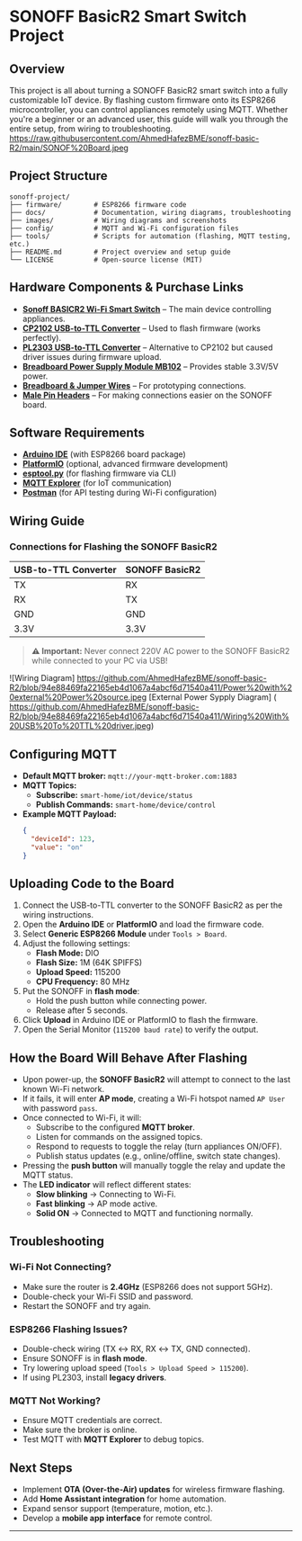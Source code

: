 # SONOFF BasicR2 Smart Switch Project

## Overview
This project is all about turning a SONOFF BasicR2 smart switch into a fully customizable IoT device. By flashing custom firmware onto its ESP8266 microcontroller, you can control appliances remotely using MQTT. Whether you're a beginner or an advanced user, this guide will walk you through the entire setup, from wiring to troubleshooting.
https://raw.githubusercontent.com/AhmedHafezBME/sonoff-basic-R2/main/SONOF%20Board.jpeg


## Project Structure
```
sonoff-project/
├── firmware/        # ESP8266 firmware code
├── docs/            # Documentation, wiring diagrams, troubleshooting
├── images/          # Wiring diagrams and screenshots
├── config/          # MQTT and Wi-Fi configuration files
├── tools/           # Scripts for automation (flashing, MQTT testing, etc.)
├── README.md        # Project overview and setup guide
└── LICENSE          # Open-source license (MIT)
```

## Hardware Components & Purchase Links
- **[Sonoff BASICR2 Wi-Fi Smart Switch](https://makerselectronics.com/product/sonoff-basicr2-wi-fi-diy-smart-switch?srsltid=AfmBOoqasegiy2BBPPESW4KlHC6pUYWSTEYUW-GuiiejeEcG1BcyENYC)** – The main device controlling appliances.
- **[CP2102 USB-to-TTL Converter](https://makerselectronics.com/product/cp2102-usb-2-0-to-ttl-uart-serial-converter-module-5-pin)** – Used to flash firmware (works perfectly).
- **[PL2303 USB-to-TTL Converter](https://makerselectronics.com/product/pl2303-usb-ttl-converter-module)** – Alternative to CP2102 but caused driver issues during firmware upload.
- **[Breadboard Power Supply Module MB102](https://makerselectronics.com/product/breadboard-power-supply-module-mb102?campaignid=20503411856&adgroid=up&network=x&device=c&campaignname=sales_pmax&gad_source=1&gclid=CjwKCAiA5eC9BhAuEiwA3CKwQisTskbinh0KYEqz6HK5Xtfh68w4p3QtMBEzFWRX6KRBZLKPPDOPphoCEgMQAvD_BwE)** – Provides stable 3.3V/5V power.
- **[Breadboard & Jumper Wires](https://makerselectronics.com/)** – For prototyping connections.
- **[Male Pin Headers](https://makerselectronics.com/)** – For making connections easier on the SONOFF board.

## Software Requirements
- **[Arduino IDE](https://www.arduino.cc/)** (with ESP8266 board package)
- **[PlatformIO](https://platformio.org/)** (optional, advanced firmware development)
- **[esptool.py](https://github.com/espressif/esptool)** (for flashing firmware via CLI)
- **[MQTT Explorer](http://mqtt-explorer.com/ )** (for IoT communication)
- **[Postman](https://www.postman.com/)** (for API testing during Wi-Fi configuration)

## Wiring Guide
### **Connections for Flashing the SONOFF BasicR2**
| USB-to-TTL Converter | SONOFF BasicR2 |
|----------------------|---------------|
| TX                  | RX            |
| RX                  | TX            |
| GND                 | GND           |
| 3.3V                | 3.3V          |

> **⚠️ Important:** Never connect 220V AC power to the SONOFF BasicR2 while connected to your PC via USB!

![Wiring Diagram] https://github.com/AhmedHafezBME/sonoff-basic-R2/blob/94e88469fa22165eb4d1067a4abcf6d71540a411/Power%20with%20external%20Power%20source.jpeg
[External Power Sypply Diagram] ( https://github.com/AhmedHafezBME/sonoff-basic-R2/blob/94e88469fa22165eb4d1067a4abcf6d71540a411/Wiring%20With%20USB%20To%20TTL%20driver.jpeg)


## Configuring MQTT
- **Default MQTT broker:** `mqtt://your-mqtt-broker.com:1883`
- **MQTT Topics:**
  - **Subscribe:** `smart-home/iot/device/status`
  - **Publish Commands:** `smart-home/device/control`
- **Example MQTT Payload:**
  ```json
  {
    "deviceId": 123,
    "value": "on"
  }
  ```

## Uploading Code to the Board
1. Connect the USB-to-TTL converter to the SONOFF BasicR2 as per the wiring instructions.
2. Open the **Arduino IDE** or **PlatformIO** and load the firmware code.
3. Select **Generic ESP8266 Module** under `Tools > Board`.
4. Adjust the following settings:
   - **Flash Mode:** DIO
   - **Flash Size:** 1M (64K SPIFFS)
   - **Upload Speed:** 115200
   - **CPU Frequency:** 80 MHz
5. Put the SONOFF in **flash mode**:
   - Hold the push button while connecting power.
   - Release after 5 seconds.
6. Click **Upload** in Arduino IDE or PlatformIO to flash the firmware.
7. Open the Serial Monitor (`115200 baud rate`) to verify the output.

## How the Board Will Behave After Flashing
- Upon power-up, the **SONOFF BasicR2** will attempt to connect to the last known Wi-Fi network.
- If it fails, it will enter **AP mode**, creating a Wi-Fi hotspot named `AP User` with password `pass`.
- Once connected to Wi-Fi, it will:
  - Subscribe to the configured **MQTT broker**.
  - Listen for commands on the assigned topics.
  - Respond to requests to toggle the relay (turn appliances ON/OFF).
  - Publish status updates (e.g., online/offline, switch state changes).
- Pressing the **push button** will manually toggle the relay and update the MQTT status.
- The **LED indicator** will reflect different states:
  - **Slow blinking** → Connecting to Wi-Fi.
  - **Fast blinking** → AP mode active.
  - **Solid ON** → Connected to MQTT and functioning normally.

## Troubleshooting
### **Wi-Fi Not Connecting?**
- Make sure the router is **2.4GHz** (ESP8266 does not support 5GHz).
- Double-check your Wi-Fi SSID and password.
- Restart the SONOFF and try again.

### **ESP8266 Flashing Issues?**
- Double-check wiring (TX ↔ RX, RX ↔ TX, GND connected).
- Ensure SONOFF is in **flash mode**.
- Try lowering upload speed (`Tools > Upload Speed > 115200`).
- If using PL2303, install **legacy drivers**.

### **MQTT Not Working?**
- Ensure MQTT credentials are correct.
- Make sure the broker is online.
- Test MQTT with **MQTT Explorer** to debug topics.

## Next Steps
- Implement **OTA (Over-the-Air) updates** for wireless firmware flashing.
- Add **Home Assistant integration** for home automation.
- Expand sensor support (temperature, motion, etc.).
- Develop a **mobile app interface** for remote control.

---

